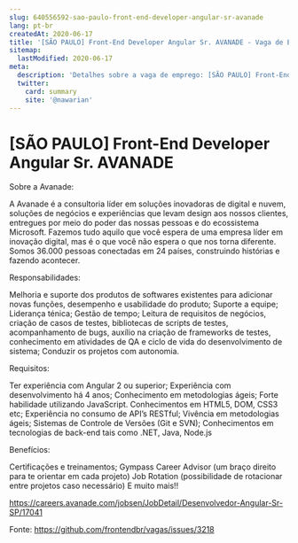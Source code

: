 ```yaml
---
slug: 640556592-sao-paulo-front-end-developer-angular-sr-avanade
lang: pt-br
createdAt: 2020-06-17
title: '[SÃO PAULO] Front-End Developer Angular Sr. AVANADE - Vaga de Emprego'
sitemap:
  lastModified: 2020-06-17
meta:
  description: 'Detalhes sobre a vaga de emprego: [SÃO PAULO] Front-End Developer Angular Sr. AVANADE'
  twitter:
    card: summary
    site: '@nawarian'
---
```


# [SÃO PAULO] Front-End Developer Angular Sr. AVANADE

Sobre a Avanade:

A Avanade é a consultoria líder em soluções inovadoras de digital e nuvem, soluções de negócios e experiências que levam design aos nossos clientes, entregues por meio do poder das nossas pessoas e do ecossistema Microsoft. Fazemos tudo aquilo que você espera de uma empresa líder em inovação digital, mas é o que você não espera o que nos torna diferente.  Somos 36.000 pessoas conectadas em 24 países, construindo histórias e fazendo acontecer.

Responsabilidades:

Melhoria e suporte dos produtos de softwares existentes para adicionar novas funções, desempenho e usabilidade do produto;
Suporte a equipe;
Liderança ténica;
Gestão de tempo;
Leitura de requisitos de negócios, criação de casos de testes, bibliotecas de scripts de testes, acompanhamento de bugs, auxílio na criação de frameworks de testes, conhecimento em atividades de QA e ciclo de vida do desenvolvimento de sistema;
Conduzir os projetos com autonomia.
  
Requisitos: 

Ter experiência com Angular 2 ou superior;
Experiência com desenvolvimento há 4 anos;
Conhecimento em metodologias ágeis;
Forte habilidade utilizando JavaScript.
Conhecimentos em HTML5, DOM, CSS3 etc;
Experiência no consumo de API’s RESTful;
Vivência em metodologias ágeis;
Sistemas de Controle de Versões (Git e SVN);
Conhecimentos em tecnologias de back-end tais como .NET, Java, Node.js
 
Benefícios: 

Certificações e treinamentos;
Gympass
Career Advisor (um braço direito para te orientar em cada projeto)
Job Rotation (possibilidade de rotacionar entre projetos caso necessário)
 E muito mais!!

https://careers.avanade.com/jobsen/JobDetail/Desenvolvedor-Angular-Sr-SP/17041


Fonte: https://github.com/frontendbr/vagas/issues/3218